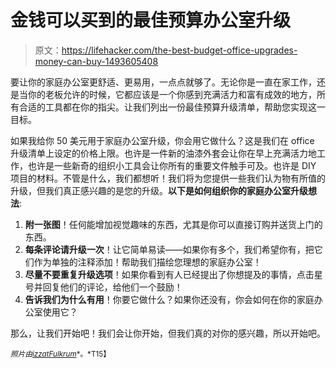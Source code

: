 # 金钱可以买到的最佳预算办公室升级

> 原文：<https://lifehacker.com/the-best-budget-office-upgrades-money-can-buy-1493605408>

要让你的家庭办公室更舒适、更易用，一点点就够了。无论你是一直在家工作，还是当你的老板允许的时候，它都应该是一个你感到充满活力和富有成效的地方，所有合适的工具都在你的指尖。让我们列出一份最佳预算升级清单，帮助您实现这一目标。



如果我给你 50 美元用于家庭办公室升级，你会用它做什么？这是我们在 office 升级清单上设定的价格上限。也许是一件新的油漆外套会让你在早上充满活力地工作，也许是一些新奇的组织小工具会让你所有的重要文件触手可及。也许是 DIY 项目的材料。不管是什么，我们都想听！我们将为您提供一些我们认为物有所值的升级，但我们真正感兴趣的是您的升级。**以下是如何组织你的家庭办公室升级想法**:

1.  **附一张图**！任何能增加视觉趣味的东西，尤其是你可以直接订购并送货上门的东西。
2.  **每条评论请升级一次**！让它简单易读——如果你有多个，我们希望你有，把它们作为单独的注释添加！帮助我们描绘您理想的家庭办公室！
3.  **尽量不要重复升级选项**！如果你看到有人已经提出了你想提及的事情，点击星号并回复他们的评论，给他们一个鼓励！
4.  **告诉我们为什么有用**！你要它做什么？如果你还没有，你会如何在你的家庭办公室使用它？

那么，让我们开始吧！我们会让你开始，但我们真的对你的感兴趣，所以开始吧。

<small>*照片由*</small>[<small>*izzatFulkrum*</small>](http://www.flickr.com/photos/fulkrum/7063991395/)<small>*。*T15】</small>